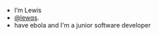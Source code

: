 - I’m Lewis
- [@lewqs](https://discord.com/users/299849873648386048).
- have ebola and I'm a junior software developer
